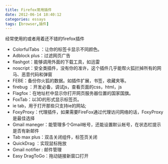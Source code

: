 ```yaml
---
title: Firefox常用插件
date: 2012-06-14 18:40:12
categories: essays
tags: [browser,插件]
---
```

经常使用的或者用着还不错的firefox插件

* ColorfulTabs ：让你的标签卡显示不同颜色。
* Adblock plus：过滤网页广告
* flashgot：能够调用外面的下载工具，如迅雷
* noscript：安全类插件，没有你的准许，这个插件几乎能帮火狐拦掉所有的网马、恶意代码和弹窗
* FEBE：备份你火狐的数据。如插件扩展，书签，收藏夹等。
* firebug  ：开发必备，调试js，查看页面的css，html，js
* Flagfox：在地址栏中显示你打开网页服务器位置的国家国旗。
* FoxTab：以3D的形式显示标签页。
* ie tab，用于打开那些只支持ie的网站;
* FoxyProxy：代理插件，如果需要FireFox通过代理访问网络的话，FoxyProxy是最佳选择
* Gmail maneger：能管理多个Gmail帐号，还能设置默认帐号，在状态栏提示是否有新邮件
* Tab max plus：双击关闭组件，标签页关闭
* QuickDrag ：实现鼠标拖放
* Gmail notifier : 邮件管理
* Easy DragToGo：拖动链接新窗口打开